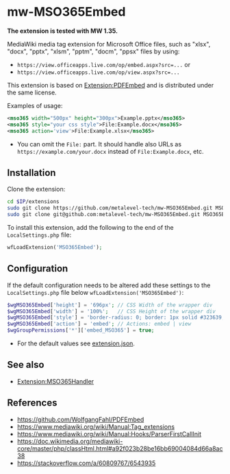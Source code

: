 mw-MSO365Embed
===

**The extension is tested with MW 1.35.**

MediaWiki media tag extension for Microsoft Office files, such as "xlsx", "docx", "pptx", "xlsm", "pptm", "docm", "ppsx" files by using:
* `https://view.officeapps.live.com/op/embed.aspx?src=...` or
*  `https://view.officeapps.live.com/op/view.aspx?src=...`

This extension is based on [Extension:PDFEmbed](https://github.com/WolfgangFahl/PDFEmbed) and is distributed under the same license.

Examples of usage: 
```xml
<mso365 width="500px" height="300px">Example.pptx</mso365>
<mso365 style="your css style">File:Example.docx</mso365>
<mso365 action='view'>File:Example.xlsx</mso365>
```
* You can omit the `File:` part. It should handle also URLs as `https://example.com/your.docx` instead of `File:Example.docx`, etc.

Installation
---
Clone the extension:

```bash
cd $IP/extensions
sudo git clone https://github.com/metalevel-tech/mw-MSO365Embed.git MSO365Embed # HTTPS
sudo git clone git@github.com:metalevel-tech/mw-MSO365Embed.git MSO365Embed     # SSH
```

To install this extension, add the following to the end of the `LocalSettings.php` file:
```php
wfLoadExtension('MSO365Embed');
```

Configuration
---

If the default configuration needs to be altered add these settings to the `LocalSettings.php` file below `wfLoadExtension('MSO365Embed')`:
```php
$wgMSO365Embed['height'] = '696px'; // CSS Width of the wrapper div
$wgMSO365Embed['width'] = '100%';   // CSS Height of the wrapper div
$wgMSO365Embed['style'] = 'border-radius: 0; border: 1px solid #323639; margin: 8px auto 18px;'; // CSS Style ...
$wgMSO365Embed['action'] = 'embed'; // Actions: embed | view
$wgGroupPermissions['*']['embed_MSO365'] = true;
```
* For the default values see [extension.json](extension.json).

See also
---
* [Extension:MSO365Handler](https://github.com/metalevel-tech/mw-MSO365Handler)

References
---

* https://github.com/WolfgangFahl/PDFEmbed
* https://www.mediawiki.org/wiki/Manual:Tag_extensions
* https://www.mediawiki.org/wiki/Manual:Hooks/ParserFirstCallInit
* https://doc.wikimedia.org/mediawiki-core/master/php/classHtml.html#a92f023b28be16bb69004084d66a8ac38
* https://stackoverflow.com/a/60809767/6543935

